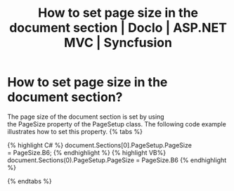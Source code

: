 ﻿---
layout: post
title: How to set page size in the document section | DocIo | ASP.NET MVC | Syncfusion
description: how to set page size in the document section?
platform: ejmvc
control: DocIo
documentation: ug
---

# How to set page size in the document section?

The page size of the document section is set by using the PageSize property of the PageSetup class. The following code example illustrates how to set this property.
{% tabs %}

{% highlight C# %}
document.Sections[0].PageSetup.PageSize = PageSize.B6;</td></tr>
{% endhighlight %}
{% highlight VB%}
document.Sections(0).PageSetup.PageSize = PageSize.B6</td></tr>
{% endhighlight %}

{% endtabs %} 
